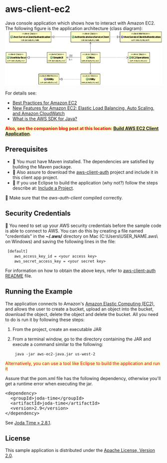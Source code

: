 # aws-client-ec2  
Java console application which shows how to interact with Amazon EC2.<br/>
The following figure is the application architecture (class diagram):  
![Architecture (Class Diagram)](./aws-client-ec2.gif) 
 
For details see:

- [Best Practices for Amazon EC2](http://docs.aws.amazon.com/AWSEC2/latest/UserGuide/ec2-best-practices.html)
- [New Features for Amazon EC2: Elastic Load Balancing, Auto Scaling, and Amazon CloudWatch](https://aws.amazon.com/blogs/aws/new-aws-load-balancing-automatic-scaling-and-cloud-monitoring-services/)
- [What is the AWS SDK for Java?](http://docs.aws.amazon.com/AWSSdkDocsJava/latest/DeveloperGuide/welcome.html)

<span style="background-color:#ffffcc; color:red; font-weight:bold">Also, see the companion blog post at this location: 
[Build AWS EC2 Client Application](http://acloudysky.com/build-aws-ec2-client-application/).</span>

## Prerequisites
- 📝 You must have Maven installed. The dependencies are satisfied by building the Maven package. 
- 🚨 Also assure to download the [aws-client-auth](https://github.com/milexm/aws-client-auth) project and include it in this client app project. 
- 📝 If you use Eclipse to build the application (why not?) follow the steps describe at: [Include a Project](http://acloudysky.com/cloud-application-common-tasks/#include). 

📝 Make sure that the *aws-auth-client* compiled correctly.

## Security Credentials ##
🚨 You need to set up your AWS security credentials before the sample code is able to connect to AWS. You can do this by creating a file named "credentials" in the **~/.aws/** directory on Mac (C:\Users\USER_NAME.aws\ on Windows) and saving the following lines in the file:

     [default]
    	aws_access_key_id = <your access key>
    	aws_secret_access_key = <your secret key>
For information on how to obtain the above keys, refer to [aws-client-auth README](https://github.com/milexm/aws-client-auth/blob/master/README.md) file.

## Running the Example ##
The application connects to Amazon's <a href="http://aws.amazon.com/ec2" target="_blank">Amazon Elastic Computing (EC2)</a>, and allows the user to create a bucket, upload an object into the bucket, download the object, delete the object and delete the bucket. All you need to do is run it by following these steps:

1. From the project, create an executable JAR
2. From a terminal window, go to the directory containing the JAR and execute a command similar to the following: 

  		java -jar aws-ec2-java.jar us-west-2

<span style="background-color:#ffffcc; color:red">Alternatively, you can use a tool like Eclipse to build the application and run it</span>

Assure that the pom.xml file has the following dependency, otherwise you'll get a runtime error when executing the jar. 

<pre>
&lt;dependency&gt;
  &lt;groupId&gt;joda-time&lt;/groupId&gt;
  &lt;artifactId&gt;joda-time&lt;/artifactId&gt;
  &lt;version&gt;2.9&lt;/version&gt;
&lt;/dependency&gt;
</pre>
See <a href="http://mvnrepository.com/artifact/joda-time/joda-time/2.8.1" target="_blank">Joda Time » 2.8.1</a>. 

## License  ##
This sample application is distributed under the [Apache License, Version 2.0](http://www.apache.org/licenses/LICENSE-2.0).

